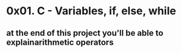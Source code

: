 # 0x01. C - Variables, if, else, while
## at the end of this project you'll be able to explainarithmetic operators

